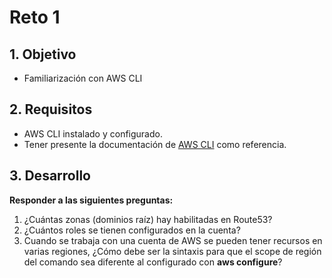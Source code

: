 # Reto 1


## 1. Objetivo 
- Familiarización con AWS CLI

## 2. Requisitos  
- AWS CLI instalado y configurado.
- Tener presente la documentación de [AWS CLI](https://awscli.amazonaws.com/v2/documentation/api/latest/reference/index.html) como referencia.

## 3. Desarrollo 

**Responder a las siguientes preguntas:**

1. ¿Cuántas zonas (dominios raíz) hay habilitadas en Route53?
2. ¿Cuántos roles se tienen configurados en la cuenta?
3. Cuando se trabaja con una cuenta de AWS se pueden tener recursos en varias regiones, ¿Cómo debe ser la sintaxis para que el scope de región del comando sea diferente al configurado con **aws configure**?